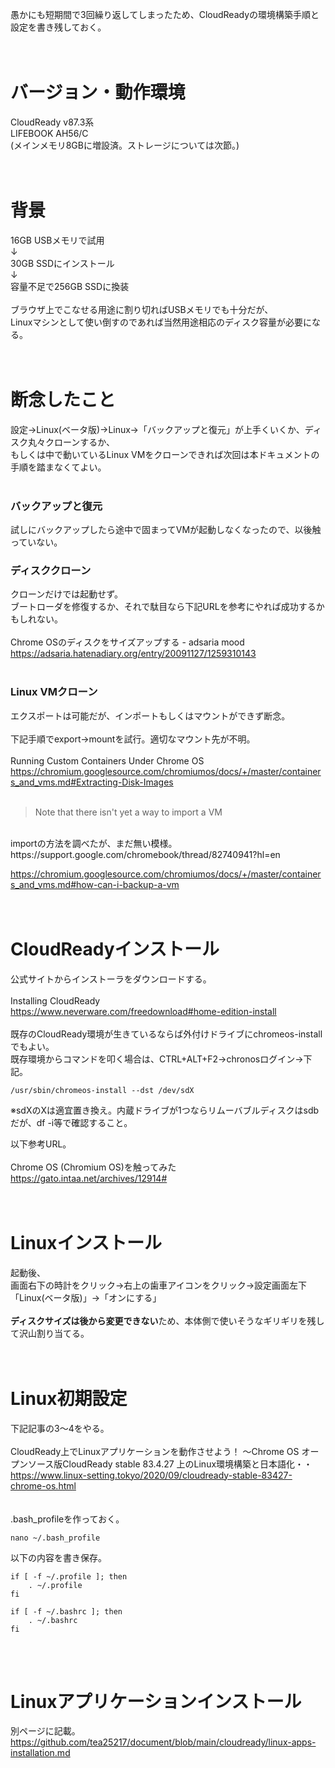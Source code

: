 愚かにも短期間で3回繰り返してしまったため、CloudReadyの環境構築手順と設定を書き残しておく。  
<br>
<br>
# バージョン・動作環境
CloudReady v87.3系  
LIFEBOOK AH56/C  
(メインメモリ8GBに増設済。ストレージについては次節。)  
<br>
<br>
# 背景
16GB USBメモリで試用  
↓  
30GB SSDにインストール  
↓  
容量不足で256GB SSDに換装  
<br>
ブラウザ上でこなせる用途に割り切ればUSBメモリでも十分だが、  
Linuxマシンとして使い倒すのであれば当然用途相応のディスク容量が必要になる。  
<br>
<br>
# 断念したこと
設定→Linux(ベータ版)→Linux→「バックアップと復元」が上手くいくか、ディスク丸々クローンするか、  
もしくは中で動いているLinux VMをクローンできれば次回は本ドキュメントの手順を踏まなくてよい。  
<br>
### バックアップと復元
試しにバックアップしたら途中で固まってVMが起動しなくなったので、以後触っていない。  

### ディスククローン
クローンだけでは起動せず。  
ブートローダを修復するか、それで駄目なら下記URLを参考にやれば成功するかもしれない。  
<br>
Chrome OSのディスクをサイズアップする - adsaria mood  
https://adsaria.hatenadiary.org/entry/20091127/1259310143  
<br>
### Linux VMクローン
エクスポートは可能だが、インポートもしくはマウントができず断念。  
<br>
下記手順でexport→mountを試行。適切なマウント先が不明。  
<br>
Running Custom Containers Under Chrome OS  
https://chromium.googlesource.com/chromiumos/docs/+/master/containers_and_vms.md#Extracting-Disk-Images
<br>
<br>
>Note that there isn't yet a way to import a VM
<br>
importの方法を調べたが、まだ無い模様。
<br>
https://support.google.com/chromebook/thread/82740941?hl=en  

https://chromium.googlesource.com/chromiumos/docs/+/master/containers_and_vms.md#how-can-i-backup-a-vm  
<br>
<br>

# CloudReadyインストール
公式サイトからインストーラをダウンロードする。  
<br>
Installing CloudReady  
https://www.neverware.com/freedownload#home-edition-install  
<br>
既存のCloudReady環境が生きているならば外付けドライブにchromeos-installでもよい。  
既存環境からコマンドを叩く場合は、CTRL+ALT+F2→chronosログイン→下記。  

~~~
/usr/sbin/chromeos-install --dst /dev/sdX
~~~
※sdXのXは適宜置き換え。内蔵ドライブが1つならリムーバブルディスクはsdbだが、df -i等で確認すること。  

以下参考URL。  
<br>
Chrome OS (Chromium OS)を触ってみた  
https://gato.intaa.net/archives/12914#  
<br>
<br>

# Linuxインストール
起動後、  
画面右下の時計をクリック→右上の歯車アイコンをクリック→設定画面左下「Linux(ベータ版)」→「オンにする」  
<br>
**ディスクサイズは後から変更できない**ため、本体側で使いそうなギリギリを残して沢山割り当てる。  
<br>
<br>

# Linux初期設定
下記記事の3～4をやる。  
<br>
CloudReady上でLinuxアプリケーションを動作させよう！ 〜Chrome OS オープンソース版CloudReady stable 83.4.27 上のLinux環境構築と日本語化・・  
https://www.linux-setting.tokyo/2020/09/cloudready-stable-83427-chrome-os.html  
<br>
<br>
.bash_profileを作っておく。  
~~~
nano ~/.bash_profile
~~~
以下の内容を書き保存。  
~~~
if [ -f ~/.profile ]; then
    . ~/.profile
fi

if [ -f ~/.bashrc ]; then
    . ~/.bashrc
fi

~~~
<br>
<br>


# Linuxアプリケーションインストール  
別ページに記載。  
https://github.com/tea25217/document/blob/main/cloudready/linux-apps-installation.md  
